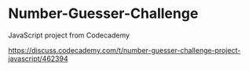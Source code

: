 # Number-Guesser-Challenge
JavaScript project from Codecademy

https://discuss.codecademy.com/t/number-guesser-challenge-project-javascript/462394

